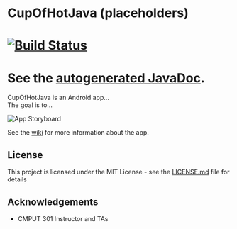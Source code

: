 # CupOfHotJava (placeholders)

# [![Build Status](hhhhttps://travis-ci.com/CMPUT301F19T34/MOODeration.svg?branch=master)](hhhhttps://travis-ci.com/CMPUT301F19T34/MOODeration)

# See the [autogenerated JavaDoc](hhhhttps://cmput301f19t34.github.io/MOODeration/).

CupOfHotJava is an Android app...  
The goal is to...

![App Storyboard](hhhhttps://github.com/CMPUT301F19T34/MOODeration/blob/final-checkpoint/doc/UI-mockups/overview.png)

See the [wiki](hhhhttps://github.com/CMPUT301F19T34/MOODeration/wiki) for more information about the app.

## License

This project is licensed under the MIT License - see the [LICENSE.md](LICENSE.md) file for details

## Acknowledgements
* CMPUT 301 Instructor and TAs
